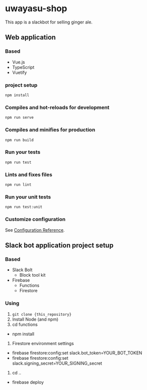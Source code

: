 # uwayasu-shop

This app is a slackbot for selling ginger ale.

## Web application 

### Based

- Vue.js
- TypeScript
- Vuetify

### project setup
```
npm install
```

### Compiles and hot-reloads for development
```
npm run serve
```

### Compiles and minifies for production
```
npm run build
```

### Run your tests
```
npm run test
```

### Lints and fixes files
```
npm run lint
```

### Run your unit tests
```
npm run test:unit
```

### Customize configuration
See [Configuration Reference](https://cli.vuejs.org/config/).

## Slack bot application project setup

### Based

- Slack Bolt
  - Block tool kit
- Firebase
  - Functions
  - Firestore

### Using

1. `git clone {this_repository}`
1. Install Node (and npm)
1. cd functions
  - npm install
1. Firestore environment settings
  - firebase firestore:config:set slack.bot_token=YOUR_BOT_TOKEN
  - firebase firestore:config:set slack.signing_secret=YOUR_SIGNING_secret
1. cd ..
  - firebase deploy